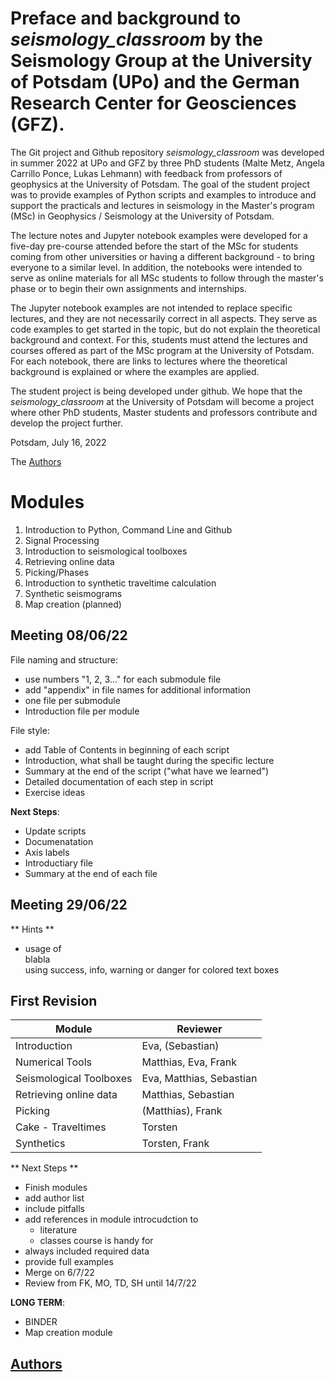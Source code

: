 # Preface and background to *seismology_classroom* by the Seismology Group at the University of Potsdam (UPo) and the German Research Center for Geosciences (GFZ). 

The Git project and Github repository *seismology_classroom* was developed in summer 2022 at UPo and GFZ by three PhD students (Malte Metz, Angela Carrillo Ponce, Lukas Lehmann) with feedback from professors of geophysics at the University of Potsdam. The goal of the student project was to provide examples of Python scripts and examples to introduce and support the practicals and lectures in seismology in the Master's program (MSc) in Geophysics / Seismology at the University of Potsdam. 

The lecture notes and Jupyter notebook examples were developed for a five-day pre-course attended before the start of the MSc for students coming from other universities or having a different background - to bring everyone to a similar level. In addition, the notebooks were intended to serve as online materials for all MSc students to follow through the master's phase or to begin their own assignments and internships.

The Jupyter notebook examples are not intended to replace specific lectures, and they are not necessarily correct in all aspects. They serve as code examples to get started in the topic, but do not explain the theoretical background and context. For this, students must attend the lectures and courses offered as part of the MSc program at the University of Potsdam. For each notebook, there are links to lectures where the theoretical background is explained or where the examples are applied. 

The student project is being developed under github. We hope that the *seismology_classroom* at the University of Potsdam will become a project where other PhD students, Master students and professors contribute and develop the project further. 

Potsdam, July 16, 2022

The [Authors](AUTHORS.md)

# Modules
1. Introduction to Python, Command Line and Github
2. Signal Processing
3. Introduction to seismological toolboxes
4. Retrieving online data
5. Picking/Phases
6. Introduction to synthetic traveltime calculation
7. Synthetic seismograms
8. Map creation (planned)

## Meeting 08/06/22
File naming and structure:
  * use numbers "1, 2, 3..." for each submodule file
  * add "appendix" in file names for additional information
  * one file per submodule
  * Introduction file per module

File style:
  * add Table of Contents in beginning of each script
  * Introduction, what shall be taught during the specific lecture
  * Summary at the end of the script ("what have we learned")
  * Detailed documentation of each step in script
  * Exercise ideas

**Next Steps**:
  * Update scripts
  * Documenatation
  * Axis labels
  * Introductiary file
  * Summary at the end of each file

## Meeting 29/06/22
** Hints **
* usage of <div class="alert alert-success"> blabla </div> using success, info, warning or danger for colored text boxes


## First Revision
Module | Reviewer
---|---
Introduction | Eva, (Sebastian)
Numerical Tools | Matthias, Eva, Frank
Seismological Toolboxes | Eva, Matthias, Sebastian
Retrieving online data| Matthias, Sebastian
Picking | (Matthias), Frank
Cake - Traveltimes | Torsten
Synthetics | Torsten, Frank


** Next Steps **
* Finish modules
* add author list
* include pitfalls
* add references in module introcudction to
    * literature
    * classes course is handy for
* always included required data
* provide full examples
* Merge on 6/7/22
* Review from FK, MO, TD, SH until 14/7/22

**LONG TERM**:
* BINDER
* Map creation module


## [Authors](AUTHORS.md)
